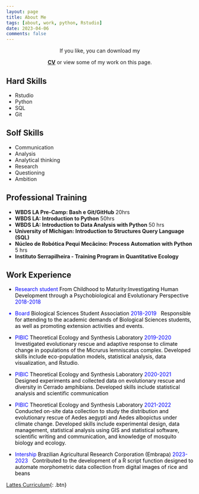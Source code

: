 ```yaml
---
layout: page
title: About Me
tags: [about, work, python, Rstudio]
date: 2023-04-06
comments: false
---
```

    
<!--<center><a href="http://taylantatli.github.io/Moon"><b>CV</b></a> is a minimal, one column jekyll theme.</center> <-->

<center><p>If you like, you can download my </p><a href="https://drive.google.com/file/d/1qGlpzzfgkXpHx_l4wmmk-MRTaaJ5YK9a/view?usp=sharing"><b>CV</b></a> or view some of my work on this page.</center>

## Hard Skills 
* Rstudio
* Python
* SQL
* Git

## Solf Skills 
* Communication 
* Analysis 
* Analytical thinking 
* Research 
* Questioning 
* Ambition

## Professional Training 

*  **WBDS LA Pre-Camp: Bash e Git/GitHub** 20hrs 
*  **WBDS LA: Introduction to Python** 50hrs 
*  **WBDS LA: Introduction to Data Analysis with Python** 50 hrs
* **University of Michigan: Introduction to Structures Query Language (SQL)** 
*  **Núcleo de Robótica Pequi Mecâcino: Process Automation with Python** 5 hrs
*  **Instituto Serrapilheira - Training Program in Quantitative Ecology** 

## Work Experience 

* <font color=blue>Research student <font color= black> From Childhood to Maturity:Investigating Human Development through a Psychobiological and Evolutionary Perspective <font color=blue> 2018-2018

* <font color=blue> Board <font color= black>Biological Sciences Student Association <font color=blue> 2018-2019 <font color= black> 
&nbsp; Responsible for attending to the academic demands of Biological Sciences students, as well as promoting extension activities and events.

* <font color=blue> PIBIC<font color= black> Theoretical Ecology and Synthesis Laboratory <font color=blue> 2019-2020 <font color= black>
&nbsp; Investigated evolutionary rescue and adaptive response to climate change in populations of the Micrurus lemniscatus complex. Developed skills include eco-population models, statistical analysis, data visualization, and Rstudio.

* <font color=blue> PIBIC<font color= black> Theoretical Ecology and Synthesis Laboratory <font color=blue> 2020-2021 <font color= black>
&nbsp; Designed experiments and collected data on evolutionary rescue and diversity in Cerrado amphibians. Developed skills include statistical analysis and scientific communication 

* <font color=blue> PIBIC <font color= black> Theoretical Ecology and Synthesis Laboratory <font color=blue> 2021-2022 <font color= black>
&nbsp; Conducted on-site data collection to study the distribution and evolutionary rescue of Aedes aegypti and Aedes albopictus under climate change. Developed skills include experimental design, data management, statistical analysis using GIS and statistical software, scientific writing and communication, and knowledge of mosquito biology and ecology.

* <font color=blue> Intership <font color= black>Brazilian Agricultural Research Corporation (Embrapa) <font color=blue> 2023-2023 <font color= black>
&nbsp; Contributed to the development of a R script function designed to automate morphometric data collection from digital images of rice and beans

      
[Lattes Curriculum](http://lattes.cnpq.br/9326098337353690){: .btn}

